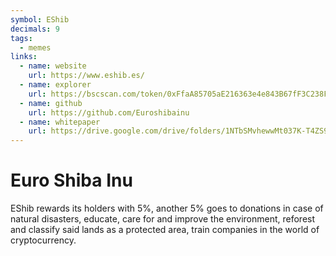 ```yaml
---
symbol: EShib
decimals: 9
tags:
  - memes
links:
  - name: website
    url: https://www.eshib.es/
  - name: explorer
    url: https://bscscan.com/token/0xFfaA85705aE216363e4e843B67fF3C238Fcf0de2
  - name: github
    url: https://github.com/Euroshibainu
  - name: whitepaper
    url: https://drive.google.com/drive/folders/1NTbSMvhewwMt037K-T4ZS9QR1L-q0zv4?usp=sharing
---
```


# Euro Shiba Inu

EShib rewards its holders with 5%, another 5% goes to donations in case of natural disasters, educate, care for and improve the environment, reforest and classify said lands as a protected area, train companies in the world of cryptocurrency.
